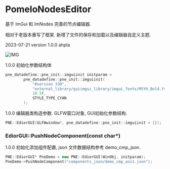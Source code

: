 # PomeloNodesEditor
基于 ImGui 和 ImNodes 完善的节点编辑器.

相对于老版本重写了框架.
新增了文件的保存和加载以及编辑器自定义主题.

2023-07-21 version 1.0.0 ahpla

![IMG](https://github.com/rcszc/PomeloNodesEditor/blob/main/profile/PomeloEditor.png)

1.0.0 初始化参数结构体
```cpp
pne_datadefine::pne_init::imguiinit initparam =
        pne_datadefine::pne_init::imguiinit(
            "#version 330",                                                // OpenGL 着色器版本.
            "external_library/guiimgui_library/imgui_fonts/MSYH_Bold.ttf", // ImGui  字体路径.
            18.5f,                                                         // ImGui  字体大小.
            STYLE_TYPE_CYAN                                                // 初始颜色主题(基于 ImGui.Dark)
        );
```

1.0.0 编辑器类构造参数. GLFW窗口对象, GUI初始化参数结构.
```cpp
PNE::EdiorGUI(GLFWwindow*, pne_datadefine::pne_init::imguiinit = {});
```

### EdiorGUI::PushNodeComponent(const char*)
1.0.0 初始化添加组件配置, json 文件数据结构参考 demo_cmp_json.
```cpp
PNE::EdiorGUI* PneDemo = new PNE::EdiorGUI(WinObj, initparam);
PneDemo->PushNodeComponent("components_json/demo_cmp_ass1.json");
```
